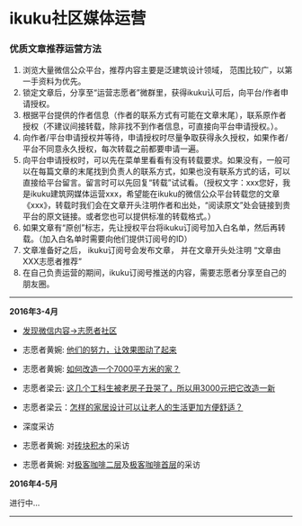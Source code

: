 # ikuku社区媒体运营


### 优质文章推荐运营方法  
1. 浏览大量微信公众平台，推荐内容主要是泛建筑设计领域， 范围比较广，以第一手资料为优先。  
2. 锁定文章后，分享至“运营志愿者”微群里，获得ikuku认可后，向平台/作者申请授权。  
3. 根据平台提供的作者信息（作者的联系方式有可能在文章末尾），联系原作者授权（不建议间接转载，除非找不到作者信息，可直接向平台申请授权。）。  
4. 向作者/平台申请授权并等待，申请授权时尽量争取获得永久授权，如果作者/平台不同意永久授权，每次转载之前都要申请一遍。  
5. 向平台申请授权时，可以先在菜单里看看有没有转载要求。如果没有，一般可以在每篇文章的末尾找到负责人的联系方式，如果也没有联系方式的话，可以直接给平台留言。留言时可以先回复“转载”试试看。（授权文字：xxx您好，我是ikuku建筑网媒体运营xxx，希望能在ikuku的微信公众平台转载您的文章《xxx》，转载时我们会在文章开头注明作者和出处，“阅读原文”处会链接到贵平台的原文链接。或者您也可以提供标准的转载格式。）  
6. 如果文章有“原创”标志，先让授权平台将ikuku订阅号加入白名单，然后再转载。（加入白名单时需要向他们提供订阅号的ID）  
7. 文章准备好之后， ikuku订阅号会发布文章， 并在文章开头处注明 “文章由XXX志愿者推荐”  
8. 在自己负责运营的期间，ikuku订阅号推送的内容，需要志愿者分享至自己的朋友圈。 
 
-----
 

**2016年3-4月** 
* [发现微信内容->志愿者社区](http://mp.weixin.qq.com/mp/homepage?__biz=MzAwNzAwOTMxNg==&hid=1&sn=05580d8e9371f3ba40056f50fa5cefca#wechat_redirecthttp://mp.weixin.qq.com/mp/homepage?__biz=MzAwNzAwOTMxNg==&hid=1&sn=05580d8e9371f3ba40056f50fa5cefca#wechat_redirect)
 * 志愿者黄婉: [他们的努力，让效果图动了起来](http://mp.weixin.qq.com/s?__biz=MzAwNzAwOTMxNg==&mid=403678205&idx=2&sn=1c47f13164b50f3b655a728c10c80ac3&scene=19#wechat_redirect)
 * 志愿者黄婉: [如何改造一个7000平方米的家？](http://mp.weixin.qq.com/s?__biz=MzAwNzAwOTMxNg==&mid=403643490&idx=1&sn=6af5e3bb7f300a30d81df1bb5853fdc8&scene=19#wechat_redirect)
 * 志愿者梁云: [这几个工科生被老房子丑哭了，所以用3000元把它改造一新](http://mp.weixin.qq.com/s?__biz=MzAwNzAwOTMxNg==&mid=403580037&idx=1&sn=52da1dae50e6aeb95eff638bf4e3fefd&scene=19#wechat_redirect)
 * 志愿者梁云：[怎样的家居设计可以让老人的生活更加方便舒适？](http://mp.weixin.qq.com/s?__biz=MzAwNzAwOTMxNg==&mid=2651433183&idx=1&sn=eff1f0c4ece59239449b6577d949c052&scene=19#wechat_redirect)

* 深度采访  
 * 志愿者黄婉: 对[砖块积木](http://www.ikuku.cn/activity/xiangrangnindezuopindaizhuonindeqianmingchuanbianzhongguoma_zhuankuaijimubaozhuangshejidasai)的采访
 * 志愿者黄婉: 对[极客咖啡二层](http://www.ikuku.cn/project/jikekafeiyigeyoujikezizuzhiziyunyingdeshequ)及[极客咖啡首层](http://www.ikuku.cn/post/102454)的采访  
 
 **2016年4-5月**

进行中...

-------

